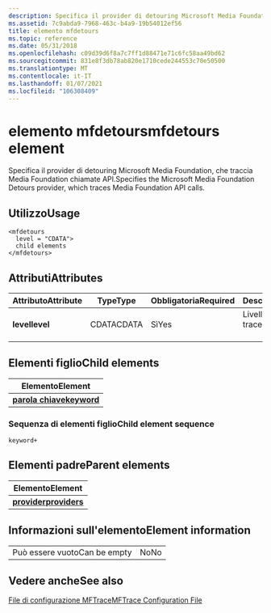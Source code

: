 ```yaml
---
description: Specifica il provider di detouring Microsoft Media Foundation, che traccia Media Foundation chiamate API.
ms.assetid: 7c9abda9-7968-463c-b4a9-19b54012ef56
title: elemento mfdetours
ms.topic: reference
ms.date: 05/31/2018
ms.openlocfilehash: c09d39d6f8a7c7ff1d88471e71c6fc58aa49bd62
ms.sourcegitcommit: 831e8f3db78ab820e1710cede244553c70e50500
ms.translationtype: MT
ms.contentlocale: it-IT
ms.lasthandoff: 01/07/2021
ms.locfileid: "106308409"
---
```

# <a name="mfdetours-element"></a><span data-ttu-id="b308a-103">elemento mfdetours</span><span class="sxs-lookup"><span data-stu-id="b308a-103">mfdetours element</span></span>

<span data-ttu-id="b308a-104">Specifica il provider di detouring Microsoft Media Foundation, che traccia Media Foundation chiamate API.</span><span class="sxs-lookup"><span data-stu-id="b308a-104">Specifies the Microsoft Media Foundation Detours provider, which traces Media Foundation API calls.</span></span>

## <a name="usage"></a><span data-ttu-id="b308a-105">Utilizzo</span><span class="sxs-lookup"><span data-stu-id="b308a-105">Usage</span></span>

``` syntax
<mfdetours
  level = "CDATA">
  child elements
</mfdetours>
```

## <a name="attributes"></a><span data-ttu-id="b308a-106">Attributi</span><span class="sxs-lookup"><span data-stu-id="b308a-106">Attributes</span></span>



| <span data-ttu-id="b308a-107">Attributo</span><span class="sxs-lookup"><span data-stu-id="b308a-107">Attribute</span></span>            | <span data-ttu-id="b308a-108">Type</span><span class="sxs-lookup"><span data-stu-id="b308a-108">Type</span></span>             | <span data-ttu-id="b308a-109">Obbligatoria</span><span class="sxs-lookup"><span data-stu-id="b308a-109">Required</span></span>       | <span data-ttu-id="b308a-110">Descrizione</span><span class="sxs-lookup"><span data-stu-id="b308a-110">Description</span></span>                             |
|----------------------|------------------|----------------|-----------------------------------------|
| <span data-ttu-id="b308a-111">**level**</span><span class="sxs-lookup"><span data-stu-id="b308a-111">**level**</span></span><br/> | <span data-ttu-id="b308a-112">CDATA</span><span class="sxs-lookup"><span data-stu-id="b308a-112">CDATA</span></span><br/> | <span data-ttu-id="b308a-113">Sì</span><span class="sxs-lookup"><span data-stu-id="b308a-113">Yes</span></span><br/> | <span data-ttu-id="b308a-114">Livello di traccia.</span><span class="sxs-lookup"><span data-stu-id="b308a-114">The trace level.</span></span><br/> <br/> |



## <a name="child-elements"></a><span data-ttu-id="b308a-115">Elementi figlio</span><span class="sxs-lookup"><span data-stu-id="b308a-115">Child elements</span></span>



| <span data-ttu-id="b308a-116">Elemento</span><span class="sxs-lookup"><span data-stu-id="b308a-116">Element</span></span>                               |
|---------------------------------------|
| [<span data-ttu-id="b308a-117">**parola chiave**</span><span class="sxs-lookup"><span data-stu-id="b308a-117">**keyword**</span></span>](keyword.md)<br/> |



### <a name="child-element-sequence"></a><span data-ttu-id="b308a-118">Sequenza di elementi figlio</span><span class="sxs-lookup"><span data-stu-id="b308a-118">Child element sequence</span></span>

``` syntax
keyword+
```

## <a name="parent-elements"></a><span data-ttu-id="b308a-119">Elementi padre</span><span class="sxs-lookup"><span data-stu-id="b308a-119">Parent elements</span></span>



| <span data-ttu-id="b308a-120">Elemento</span><span class="sxs-lookup"><span data-stu-id="b308a-120">Element</span></span>                                   |
|-------------------------------------------|
| [<span data-ttu-id="b308a-121">**provider**</span><span class="sxs-lookup"><span data-stu-id="b308a-121">**providers**</span></span>](providers.md)<br/> |



## <a name="element-information"></a><span data-ttu-id="b308a-122">Informazioni sull'elemento</span><span class="sxs-lookup"><span data-stu-id="b308a-122">Element information</span></span>



|              |     |
|--------------|-----|
| <span data-ttu-id="b308a-123">Può essere vuoto</span><span class="sxs-lookup"><span data-stu-id="b308a-123">Can be empty</span></span> | <span data-ttu-id="b308a-124">No</span><span class="sxs-lookup"><span data-stu-id="b308a-124">No</span></span>  |



## <a name="see-also"></a><span data-ttu-id="b308a-125">Vedere anche</span><span class="sxs-lookup"><span data-stu-id="b308a-125">See also</span></span>

<dl> <dt>

[<span data-ttu-id="b308a-126">File di configurazione MFTrace</span><span class="sxs-lookup"><span data-stu-id="b308a-126">MFTrace Configuration File</span></span>](mftrace-configuration-file.md)
</dt> </dl>

 

 




